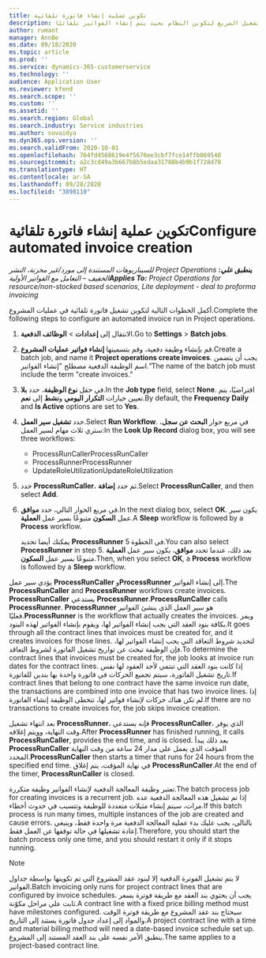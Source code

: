 ```yaml
---
title: تكوين عملية إنشاء فاتورة تلقائية
description: يقدم هذا الموضوع معلومات حول التشغيل السريع لتكوين النظام بحيث يتم إنشاء الفواتير تلقائيًا.
author: rumant
manager: AnnBe
ms.date: 09/18/2020
ms.topic: article
ms.prod: ''
ms.service: dynamics-365-customerservice
ms.technology: ''
audience: Application User
ms.reviewer: kfend
ms.search.scope: ''
ms.custom: ''
ms.assetid: ''
ms.search.region: Global
ms.search.industry: Service industries
ms.author: suvaidya
ms.dyn365.ops.version: ''
ms.search.validFrom: 2020-10-01
ms.openlocfilehash: 764fd4568619e4f5676ee3cbf7fce14ffb069548
ms.sourcegitcommit: a2c3cd49a3b667b8b5edaa31788b4b9b1f728d78
ms.translationtype: HT
ms.contentlocale: ar-SA
ms.lasthandoff: 09/28/2020
ms.locfileid: "3898110"
---
```

# <a name="configure-automated-invoice-creation"></a><span data-ttu-id="af66d-103">تكوين عملية إنشاء فاتورة تلقائية</span><span class="sxs-lookup"><span data-stu-id="af66d-103">Configure automated invoice creation</span></span>

<span data-ttu-id="af66d-104">_**ينطبق علي:** ‏‫Project Operations للسيناريوهات المستندة إلى مورد/غير مخزنة‬، ‏‫النشر الخفيف – التعامل مع الفواتير الأولية‬_</span><span class="sxs-lookup"><span data-stu-id="af66d-104">_**Applies To:** Project Operations for resource/non-stocked based scenarios, Lite deployment - deal to proforma invoicing_</span></span>

<span data-ttu-id="af66d-105">أكمل الخطوات التالية لتكوين تشغيل فاتورة تلقائية في عمليات المشروع.</span><span class="sxs-lookup"><span data-stu-id="af66d-105">Complete the following steps to configure an automated invoice run in Project operations.</span></span>

1. <span data-ttu-id="af66d-106">الانتقال إلى **إعدادات** \> **الوظائف الدفعية**.</span><span class="sxs-lookup"><span data-stu-id="af66d-106">Go to **Settings** \> **Batch jobs**.</span></span>
2. <span data-ttu-id="af66d-107">قم بإنشاء وظيفة دفعية، وقم بتسميتها **إنشاء فواتير عمليات المشروع**.</span><span class="sxs-lookup"><span data-stu-id="af66d-107">Create a batch job, and name it **Project operations create invoices**.</span></span> <span data-ttu-id="af66d-108">يجب أن يتضمن اسم الوظيفة الدفعية مصطلح "إنشاء الفواتير."</span><span class="sxs-lookup"><span data-stu-id="af66d-108">The name of the batch job must include the term "create invoices."</span></span>
3. <span data-ttu-id="af66d-109">في حقل **نوع الوظيفة**، حدد **بلا**.</span><span class="sxs-lookup"><span data-stu-id="af66d-109">In the **Job type** field, select **None**.</span></span> <span data-ttu-id="af66d-110">افتراضيًا، يتم تعيين  خيارات **التكرار اليومي** و**نشط** إلى **نعم**.</span><span class="sxs-lookup"><span data-stu-id="af66d-110">By default, the **Frequency Daily** and **Is Active** options are set to **Yes**.</span></span>
4. <span data-ttu-id="af66d-111">حدد **تشغيل سير العمل**.</span><span class="sxs-lookup"><span data-stu-id="af66d-111">Select **Run Workflow**.</span></span> <span data-ttu-id="af66d-112">في مربع حوار **البحث عن سجل**، ستري ثلاث مهام لسير العمل:</span><span class="sxs-lookup"><span data-stu-id="af66d-112">In the **Look Up Record** dialog box, you will see three workflows:</span></span>

    - <span data-ttu-id="af66d-113">ProcessRunCaller</span><span class="sxs-lookup"><span data-stu-id="af66d-113">ProcessRunCaller</span></span>
    - <span data-ttu-id="af66d-114">ProcessRunner</span><span class="sxs-lookup"><span data-stu-id="af66d-114">ProcessRunner</span></span>
    - <span data-ttu-id="af66d-115">UpdateRoleUtilization</span><span class="sxs-lookup"><span data-stu-id="af66d-115">UpdateRoleUtilization</span></span>

5. <span data-ttu-id="af66d-116">حدد **ProcessRunCaller**، ثم حدد **إضافة**.</span><span class="sxs-lookup"><span data-stu-id="af66d-116">Select **ProcessRunCaller**, and then select **Add**.</span></span>
6. <span data-ttu-id="af66d-117">في مربع الحوار التالي، حدد **موافق**.</span><span class="sxs-lookup"><span data-stu-id="af66d-117">In the next dialog box, select **OK**.</span></span> <span data-ttu-id="af66d-118">يكون سير عمل **السكون** متبوعًا بسير عمل **العملية**.</span><span class="sxs-lookup"><span data-stu-id="af66d-118">A **Sleep** workflow is followed by a **Process** workflow.</span></span>

    <span data-ttu-id="af66d-119">يمكنك أيضا تحديد **ProcessRunner** في الخطوة 5.</span><span class="sxs-lookup"><span data-stu-id="af66d-119">You can also select **ProcessRunner** in step 5.</span></span> <span data-ttu-id="af66d-120">بعد ذلك، عندما تحدد **موافق**، يكون سير عمل **العملية** متبوعًا بسير عمل **السكون**.</span><span class="sxs-lookup"><span data-stu-id="af66d-120">Then, when you select **OK**, a **Process** workflow is followed by a **Sleep** workflow.</span></span>

<span data-ttu-id="af66d-121">يؤدي سير عمل **ProcessRunCaller** و**ProcessRunner** إلى إنشاء الفواتير.</span><span class="sxs-lookup"><span data-stu-id="af66d-121">The **ProcessRunCaller** and **ProcessRunner** workflows create invoices.</span></span> <span data-ttu-id="af66d-122">**ProcessRunCaller** يستدعي **ProcessRunner**.</span><span class="sxs-lookup"><span data-stu-id="af66d-122">**ProcessRunCaller** calls **ProcessRunner**.</span></span> <span data-ttu-id="af66d-123">**ProcessRunner** هو سير العمل الذي ينشئ الفواتير فعليًا.</span><span class="sxs-lookup"><span data-stu-id="af66d-123">**ProcessRunner** is the workflow that actually creates the invoices.</span></span> <span data-ttu-id="af66d-124">ويمر بكافة بنود العقد التي يجب إنشاء الفواتير لها، ويقوم بإنشاء الفواتير لهذه البنود.</span><span class="sxs-lookup"><span data-stu-id="af66d-124">It goes through all the contract lines that invoices must be created for, and it creates invoices for those lines.</span></span> <span data-ttu-id="af66d-125">لتحديد شروط التعاقد التي يجب إنشاء الفواتير لها، فإن الوظيفة تبحث عن تواريخ تشغيل الفاتورة لشروط التعاقد.</span><span class="sxs-lookup"><span data-stu-id="af66d-125">To determine the contract lines that invoices must be created for, the job looks at invoice run dates for the contract lines.</span></span> <span data-ttu-id="af66d-126">إذا كانت بنود العقد التي تنتمي لأحد العقود لها نفس تاريخ تشغيل الفاتورة، سيتم تجميع الحركات في فاتورة واحدة بها بندين للفاتورة.</span><span class="sxs-lookup"><span data-stu-id="af66d-126">If contract lines that belong to one contract have the same invoice run date, the transactions are combined into one invoice that has two invoice lines.</span></span> <span data-ttu-id="af66d-127">إذا لم تكن هناك حركات لإنشاء فواتير لها، تتخطى الوظيفة إنشاء الفاتورة.</span><span class="sxs-lookup"><span data-stu-id="af66d-127">If there are no transactions to create invoices for, the job skips invoice creation.</span></span>

<span data-ttu-id="af66d-128">بعد انتهاء تشغيل **ProcessRunner**، فإنه يستدعي **ProcessRunCaller**، الذي يوفر وقت النهاية، وويتم إغلاقه.</span><span class="sxs-lookup"><span data-stu-id="af66d-128">After **ProcessRunner** has finished running, it calls **ProcessRunCaller**, provides the end time, and is closed.</span></span> <span data-ttu-id="af66d-129">بعد ذلك يبدأ **ProcessRunCaller** المؤقت الذي يعمل على مدار 24 ساعة من وقت النهاية المحدد.</span><span class="sxs-lookup"><span data-stu-id="af66d-129">**ProcessRunCaller** then starts a timer that runs for 24 hours from the specified end time.</span></span> <span data-ttu-id="af66d-130">في نهاية المؤقت، يتم إغلاق **ProcessRunCaller**.</span><span class="sxs-lookup"><span data-stu-id="af66d-130">At the end of the timer, **ProcessRunCaller** is closed.</span></span>

<span data-ttu-id="af66d-131">تعتبر وظيفة المعالجة الدفعية لإنشاء الفواتير وظيفة متكررة.</span><span class="sxs-lookup"><span data-stu-id="af66d-131">The batch process job for creating invoices is a recurrent job.</span></span> <span data-ttu-id="af66d-132">إذا تم تشغيل هذه المعالجة الدفعية عده مرات، سيتم إنشاء مثيلات متعددة للوظيفة وتتسبب في حدوث أخطاء.</span><span class="sxs-lookup"><span data-stu-id="af66d-132">If this batch process is run many times, multiple instances of the job are created and cause errors.</span></span> <span data-ttu-id="af66d-133">بالتالي، يجب عليك بدء عملية المعالجة الدفعية مرة واحدة فقط، وينبغي إعادة تشغيلها في حالة توقفها عن العمل فقط.</span><span class="sxs-lookup"><span data-stu-id="af66d-133">Therefore, you should start the batch process only one time, and you should restart it only if it stops running.</span></span>

> [!NOTE]
> <span data-ttu-id="af66d-134">لا يتم تشغيل الفوترة الدفعية إلا لبنود عقد المشروع التي تم تكوينها بواسطة جداول الفواتير.</span><span class="sxs-lookup"><span data-stu-id="af66d-134">Batch invoicing only runs for project contract lines that are configured by invoice schedules.</span></span> <span data-ttu-id="af66d-135">يجب أن يحتوي بند العقد مع طريقة فوترة بسعر ثابت على مراحل مكوّنة.</span><span class="sxs-lookup"><span data-stu-id="af66d-135">A contract line with a fixed price billing method must have milestones configured.</span></span> <span data-ttu-id="af66d-136">سيحتاج بند عقد المشروع مع طريقة فوترة الوقت والمواد إلى إعداد جدول فاتورة يستند إلى التاريخ.</span><span class="sxs-lookup"><span data-stu-id="af66d-136">A project contract line with a time and material billing method will need a date-based invoice schedule set up.</span></span> <span data-ttu-id="af66d-137">ينطبق الأمر نفسه على بند العقد المستند إلى المشروع.</span><span class="sxs-lookup"><span data-stu-id="af66d-137">The same applies to a project-based contract line.</span></span>     
